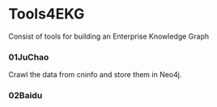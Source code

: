 # Tools4EKG
Consist of tools for building an Enterprise Knowledge Graph


### 01JuChao
Crawl the data from cninfo and store them in Neo4j.

### 02Baidu
